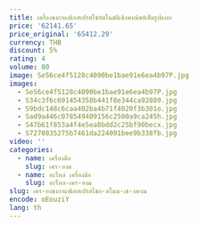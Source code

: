 ```yaml
---
title: เครื่องชงกาแฟเอสเปรสโซอัตโนมัติเชิงพาณิชย์เต็มรูปแบบ
price: '62141.65'
price_original: '65412.29'
currency: THB
discount: 5%
rating: 4
volume: 80
image: Se56ce4f5128c4090be1bae91e6ea4b97P.jpg
images:
  - Se56ce4f5128c4090be1bae91e6ea4b97P.jpg
  - S34c3f6c691454358b441f8e344ca92809.jpg
  - S9bdc148c6caa402ba4b71f4020f3b301o.jpg
  - Sad9a446c078549409156c2500a9ca245h.jpg
  - S47b61f853a4f4e5ea8bdd2c25bf90becx.jpg
  - S7270835275b7461da224091bee9b338fb.jpg
video: ''
categories:
  - name: เครื่องมือ
    slug: เคร-องม
  - name: อะไหล่ เครื่องมือ
    slug: อะไหล-เคร-องม
slug: เคร-องชงกาแฟเอสเปรสโซอ-ตโนม-เช-งพาณ
encode: oEouziY
lang: th
---
```

  